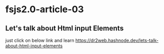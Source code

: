 # fsjs2.0-article-03  
##  Let's talk about Html input Elements  
just click on below link and learn 
https://dr2web.hashnode.dev/lets-talk-about-html-input-elements
